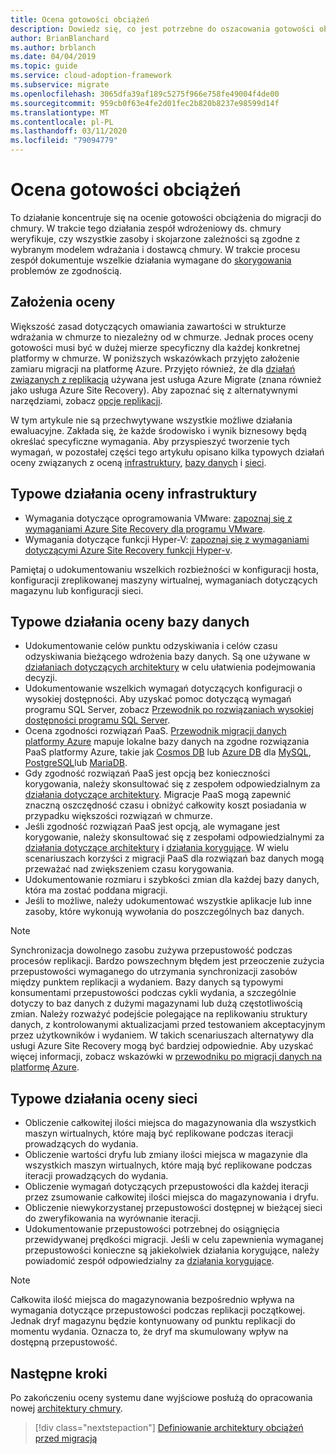 ```yaml
---
title: Ocena gotowości obciążeń
description: Dowiedz się, co jest potrzebne do oszacowania gotowości obciążenia do migracji do chmury. Dowiesz się, jak sprawdzać poprawność wszystkich zasobów i skojarzonych zależności.
author: BrianBlanchard
ms.author: brblanch
ms.date: 04/04/2019
ms.topic: guide
ms.service: cloud-adoption-framework
ms.subservice: migrate
ms.openlocfilehash: 3065dfa39af189c5275f966e758fe49004f4de00
ms.sourcegitcommit: 959cb0f63e4fe2d01fec2b820b8237e98599d14f
ms.translationtype: MT
ms.contentlocale: pl-PL
ms.lasthandoff: 03/11/2020
ms.locfileid: "79094779"
---
```

# <a name="evaluate-workload-readiness"></a>Ocena gotowości obciążeń

To działanie koncentruje się na ocenie gotowości obciążenia do migracji do chmury. W trakcie tego działania zespół wdrożeniowy ds. chmury weryfikuje, czy wszystkie zasoby i skojarzone zależności są zgodne z wybranym modelem wdrażania i dostawcą chmury. W trakcie procesu zespół dokumentuje wszelkie działania wymagane do [skorygowania](../migrate/remediate.md) problemów ze zgodnością.

## <a name="evaluation-assumptions"></a>Założenia oceny

Większość zasad dotyczących omawiania zawartości w strukturze wdrażania w chmurze to niezależny od w chmurze. Jednak proces oceny gotowości musi być w dużej mierze specyficzny dla każdej konkretnej platformy w chmurze. W poniższych wskazówkach przyjęto założenie zamiaru migracji na platformę Azure. Przyjęto również, że dla [działań związanych z replikacją](../migrate/replicate.md) używana jest usługa Azure Migrate (znana również jako usługa Azure Site Recovery). Aby zapoznać się z alternatywnymi narzędziami, zobacz [opcje replikacji](../migrate/replicate-options.md).

W tym artykule nie są przechwytywane wszystkie możliwe działania ewaluacyjne. Zakłada się, że każde środowisko i wynik biznesowy będą określać specyficzne wymagania. Aby przyspieszyć tworzenie tych wymagań, w pozostałej części tego artykułu opisano kilka typowych działań oceny związanych z oceną [infrastruktury](#common-infrastructure-evaluation-activities), [bazy danych](#common-database-evaluation-activities) i [sieci](#common-network-evaluation-activities).

## <a name="common-infrastructure-evaluation-activities"></a>Typowe działania oceny infrastruktury

- Wymagania dotyczące oprogramowania VMware: [zapoznaj się z wymaganiami Azure Site Recovery dla programu VMware](https://docs.microsoft.com/azure/site-recovery/vmware-physical-azure-support-matrix).
- Wymagania dotyczące funkcji Hyper-V: [zapoznaj się z wymaganiami dotyczącymi Azure Site Recovery funkcji Hyper-v](https://docs.microsoft.com/azure/site-recovery/hyper-v-azure-support-matrix).

Pamiętaj o udokumentowaniu wszelkich rozbieżności w konfiguracji hosta, konfiguracji zreplikowanej maszyny wirtualnej, wymaganiach dotyczących magazynu lub konfiguracji sieci.

## <a name="common-database-evaluation-activities"></a>Typowe działania oceny bazy danych

- Udokumentowanie celów punktu odzyskiwania i celów czasu odzyskiwania bieżącego wdrożenia bazy danych. Są one używane w [działaniach dotyczących architektury](./architect.md) w celu ułatwienia podejmowania decyzji.
- Udokumentowanie wszelkich wymagań dotyczących konfiguracji o wysokiej dostępności. Aby uzyskać pomoc dotyczącą wymagań programu SQL Server, zobacz [Przewodnik po rozwiązaniach wysokiej dostępności programu SQL Server](https://docs.microsoft.com/sql/sql-server/failover-clusters/high-availability-solutions-sql-server).
- Ocena zgodności rozwiązań PaaS. [Przewodnik migracji danych platformy Azure](https://datamigration.microsoft.com) mapuje lokalne bazy danych na zgodne rozwiązania PaaS platformy Azure, takie jak [Cosmos DB](https://docs.microsoft.com/azure/cosmos-db) lub [Azure DB](https://docs.microsoft.com/azure/sql-database) dla [MySQL](https://docs.microsoft.com/azure/mysql), [PostgreSQL](https://docs.microsoft.com/azure/postgresql)lub [MariaDB](https://docs.microsoft.com/azure/mariadb).
- Gdy zgodność rozwiązań PaaS jest opcją bez konieczności korygowania, należy skonsultować się z zespołem odpowiedzialnym za [działania dotyczące architektury](./architect.md). Migracje PaaS mogą zapewnić znaczną oszczędność czasu i obniżyć całkowity koszt posiadania w przypadku większości rozwiązań w chmurze.
- Jeśli zgodność rozwiązań PaaS jest opcją, ale wymagane jest korygowanie, należy skonsultować się z zespołami odpowiedzialnymi za [działania dotyczące architektury](./architect.md) i [działania korygujące](../migrate/remediate.md). W wielu scenariuszach korzyści z migracji PaaS dla rozwiązań baz danych mogą przeważać nad zwiększeniem czasu korygowania.
- Udokumentowanie rozmiaru i szybkości zmian dla każdej bazy danych, która ma zostać poddana migracji.
- Jeśli to możliwe, należy udokumentować wszystkie aplikacje lub inne zasoby, które wykonują wywołania do poszczególnych baz danych.

> [!NOTE]
> Synchronizacja dowolnego zasobu zużywa przepustowość podczas procesów replikacji. Bardzo powszechnym błędem jest przeoczenie zużycia przepustowości wymaganego do utrzymania synchronizacji zasobów między punktem replikacji a wydaniem. Bazy danych są typowymi konsumentami przepustowości podczas cykli wydania, a szczególnie dotyczy to baz danych z dużymi magazynami lub dużą częstotliwością zmian. Należy rozważyć podejście polegające na replikowaniu struktury danych, z kontrolowanymi aktualizacjami przed testowaniem akceptacyjnym przez użytkowników i wydaniem. W takich scenariuszach alternatywy dla usługi Azure Site Recovery mogą być bardziej odpowiednie. Aby uzyskać więcej informacji, zobacz wskazówki w [przewodniku po migracji danych na platformę Azure](https://datamigration.microsoft.com).

## <a name="common-network-evaluation-activities"></a>Typowe działania oceny sieci

- Obliczenie całkowitej ilości miejsca do magazynowania dla wszystkich maszyn wirtualnych, które mają być replikowane podczas iteracji prowadzących do wydania.
- Obliczenie wartości dryfu lub zmiany ilości miejsca w magazynie dla wszystkich maszyn wirtualnych, które mają być replikowane podczas iteracji prowadzących do wydania.
- Obliczenie wymagań dotyczących przepustowości dla każdej iteracji przez zsumowanie całkowitej ilości miejsca do magazynowania i dryfu.
- Obliczenie niewykorzystanej przepustowości dostępnej w bieżącej sieci do zweryfikowania na wyrównanie iteracji.
- Udokumentowanie przepustowości potrzebnej do osiągnięcia przewidywanej prędkości migracji. Jeśli w celu zapewnienia wymaganej przepustowości konieczne są jakiekolwiek działania korygujące, należy powiadomić zespół odpowiedzialny za [działania korygujące](../migrate/remediate.md).

> [!NOTE]
> Całkowita ilość miejsca do magazynowania bezpośrednio wpływa na wymagania dotyczące przepustowości podczas replikacji początkowej. Jednak dryf magazynu będzie kontynuowany od punktu replikacji do momentu wydania. Oznacza to, że dryf ma skumulowany wpływ na dostępną przepustowość.

## <a name="next-steps"></a>Następne kroki

Po zakończeniu oceny systemu dane wyjściowe posłużą do opracowania nowej [architektury chmury](./architect.md).

> [!div class="nextstepaction"]
> [Definiowanie architektury obciążeń przed migracją](./architect.md)
